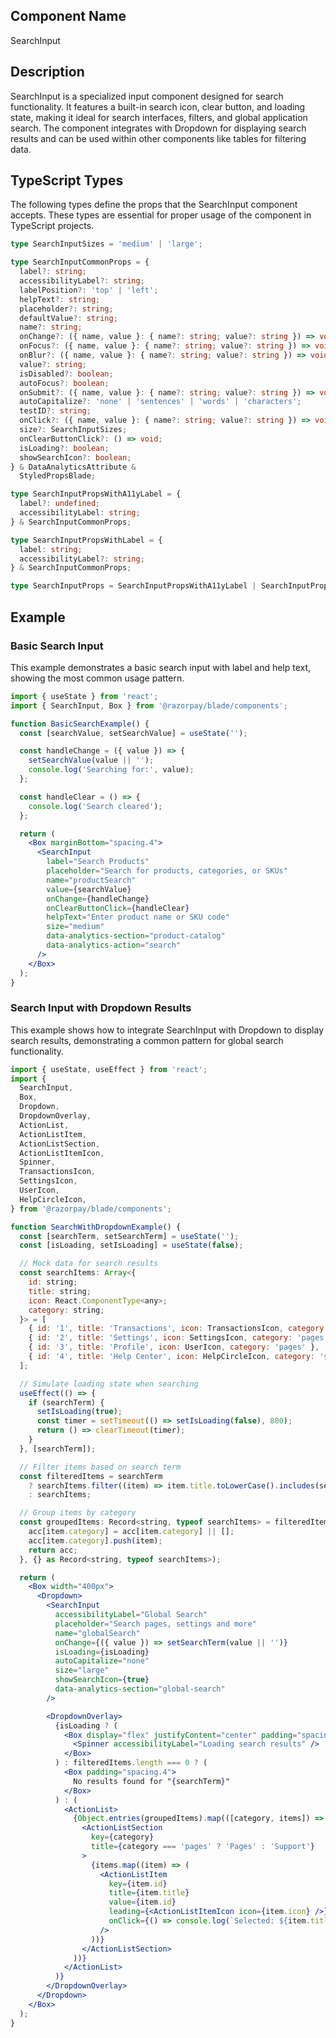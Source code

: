 ## Component Name

SearchInput

## Description

SearchInput is a specialized input component designed for search functionality. It features a built-in search icon, clear button, and loading state, making it ideal for search interfaces, filters, and global application search. The component integrates with Dropdown for displaying search results and can be used within other components like tables for filtering data.

## TypeScript Types

The following types define the props that the SearchInput component accepts. These types are essential for proper usage of the component in TypeScript projects.

```typescript
type SearchInputSizes = 'medium' | 'large';

type SearchInputCommonProps = {
  label?: string;
  accessibilityLabel?: string;
  labelPosition?: 'top' | 'left';
  helpText?: string;
  placeholder?: string;
  defaultValue?: string;
  name?: string;
  onChange?: ({ name, value }: { name?: string; value?: string }) => void;
  onFocus?: ({ name, value }: { name?: string; value?: string }) => void;
  onBlur?: ({ name, value }: { name?: string; value?: string }) => void;
  value?: string;
  isDisabled?: boolean;
  autoFocus?: boolean;
  onSubmit?: ({ name, value }: { name?: string; value?: string }) => void;
  autoCapitalize?: 'none' | 'sentences' | 'words' | 'characters';
  testID?: string;
  onClick?: ({ name, value }: { name?: string; value?: string }) => void;
  size?: SearchInputSizes;
  onClearButtonClick?: () => void;
  isLoading?: boolean;
  showSearchIcon?: boolean;
} & DataAnalyticsAttribute &
  StyledPropsBlade;

type SearchInputPropsWithA11yLabel = {
  label?: undefined;
  accessibilityLabel: string;
} & SearchInputCommonProps;

type SearchInputPropsWithLabel = {
  label: string;
  accessibilityLabel?: string;
} & SearchInputCommonProps;

type SearchInputProps = SearchInputPropsWithA11yLabel | SearchInputPropsWithLabel;
```

## Example

### Basic Search Input

This example demonstrates a basic search input with label and help text, showing the most common usage pattern.

```jsx
import { useState } from 'react';
import { SearchInput, Box } from '@razorpay/blade/components';

function BasicSearchExample() {
  const [searchValue, setSearchValue] = useState('');

  const handleChange = ({ value }) => {
    setSearchValue(value || '');
    console.log('Searching for:', value);
  };

  const handleClear = () => {
    console.log('Search cleared');
  };

  return (
    <Box marginBottom="spacing.4">
      <SearchInput
        label="Search Products"
        placeholder="Search for products, categories, or SKUs"
        name="productSearch"
        value={searchValue}
        onChange={handleChange}
        onClearButtonClick={handleClear}
        helpText="Enter product name or SKU code"
        size="medium"
        data-analytics-section="product-catalog"
        data-analytics-action="search"
      />
    </Box>
  );
}
```

### Search Input with Dropdown Results

This example shows how to integrate SearchInput with Dropdown to display search results, demonstrating a common pattern for global search functionality.

```jsx
import { useState, useEffect } from 'react';
import {
  SearchInput,
  Box,
  Dropdown,
  DropdownOverlay,
  ActionList,
  ActionListItem,
  ActionListSection,
  ActionListItemIcon,
  Spinner,
  TransactionsIcon,
  SettingsIcon,
  UserIcon,
  HelpCircleIcon,
} from '@razorpay/blade/components';

function SearchWithDropdownExample() {
  const [searchTerm, setSearchTerm] = useState('');
  const [isLoading, setIsLoading] = useState(false);

  // Mock data for search results
  const searchItems: Array<{
    id: string;
    title: string;
    icon: React.ComponentType<any>;
    category: string;
  }> = [
    { id: '1', title: 'Transactions', icon: TransactionsIcon, category: 'pages' },
    { id: '2', title: 'Settings', icon: SettingsIcon, category: 'pages' },
    { id: '3', title: 'Profile', icon: UserIcon, category: 'pages' },
    { id: '4', title: 'Help Center', icon: HelpCircleIcon, category: 'support' },
  ];

  // Simulate loading state when searching
  useEffect(() => {
    if (searchTerm) {
      setIsLoading(true);
      const timer = setTimeout(() => setIsLoading(false), 800);
      return () => clearTimeout(timer);
    }
  }, [searchTerm]);

  // Filter items based on search term
  const filteredItems = searchTerm
    ? searchItems.filter((item) => item.title.toLowerCase().includes(searchTerm.toLowerCase()))
    : searchItems;

  // Group items by category
  const groupedItems: Record<string, typeof searchItems> = filteredItems.reduce((acc, item) => {
    acc[item.category] = acc[item.category] || [];
    acc[item.category].push(item);
    return acc;
  }, {} as Record<string, typeof searchItems>);

  return (
    <Box width="400px">
      <Dropdown>
        <SearchInput
          accessibilityLabel="Global Search"
          placeholder="Search pages, settings and more"
          name="globalSearch"
          onChange={({ value }) => setSearchTerm(value || '')}
          isLoading={isLoading}
          autoCapitalize="none"
          size="large"
          showSearchIcon={true}
          data-analytics-section="global-search"
        />

        <DropdownOverlay>
          {isLoading ? (
            <Box display="flex" justifyContent="center" padding="spacing.4">
              <Spinner accessibilityLabel="Loading search results" />
            </Box>
          ) : filteredItems.length === 0 ? (
            <Box padding="spacing.4">
              No results found for "{searchTerm}"
            </Box>
          ) : (
            <ActionList>
              {Object.entries(groupedItems).map(([category, items]) => (
                <ActionListSection
                  key={category}
                  title={category === 'pages' ? 'Pages' : 'Support'}
                >
                  {items.map((item) => (
                    <ActionListItem
                      key={item.id}
                      title={item.title}
                      value={item.id}
                      leading={<ActionListItemIcon icon={item.icon} />}
                      onClick={() => console.log(`Selected: ${item.title}`)}
                    />
                  ))}
                </ActionListSection>
              ))}
            </ActionList>
          )}
        </DropdownOverlay>
      </Dropdown>
    </Box>
  );
}
```
